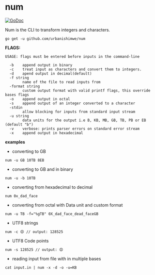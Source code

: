 # num
[![GoDoc](https://godoc.org/github.com/google/gopacket?status.svg)](https://godoc.org/github.com/urbanishimwe/num)

Num is the CLI to transform integers and characters.

```
go get -u github.com/urbanishimwe/num
```

**FLAGS:**
```
USAGE: flags must be entered before inputs in the command-line

  -b    append output in binary
  -c    treat input as characters and convert them to integers.
  -d    apend output in decimal(default)
  -f string
        name of the file to read inputs from
  -format string
        custom output format with valid printf flags, this override bases flags
  -o    append output in octal
  -s    append output of an integer converted to a character
  -stdin
        allow blocking for inputs from standard input stream
  -u string
        data units for the output i.e B, KB, MB, GB, TB, PB or EB (default "b")
  -v    verbose: prints parser errors on standard error stream
  -x    append output in hexadecimal
```

**examples**

- converting to GB
```
num -u GB 10TB 8EB
```

- converting to GB and in binary
```
num -u -b 10TB
```

- converting from hexadecimal to decimal
```
num 0x_dad_face
```

- converting from octal with Data unit and custom format
```
num -u TB -f="%gTB" 0X_dad_face_dead_faceGB
```

- UTF8 strings
```
num -c 😍 // output: 128525
```

- UTF8 Code points
```
num -s 128525 // output: 😍
```

- reading input from file with in multiple bases
```
cat input.in | num -x -d -o -u=KB
```
